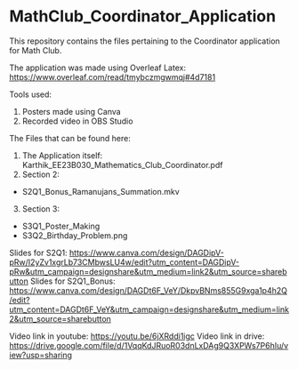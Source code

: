 # MathClub_Coordinator_Application
This repository contains the files pertaining to the Coordinator application for Math Club.

The application was made using Overleaf Latex: https://www.overleaf.com/read/tmybczmgwmqj#4d7181

Tools used:
1. Posters made using Canva
2. Recorded video in OBS Studio

The Files that can be found here:
1. The Application itself: Karthik_EE23B030_Mathematics_Club_Coordinator.pdf
2. Section 2:
- S2Q1_Bonus_Ramanujans_Summation.mkv
3. Section 3:
- S3Q1_Poster_Making
- S3Q2_Birthday_Problem.png

Slides for S2Q1: https://www.canva.com/design/DAGDipV-pRw/I2yZv1xgrLb73CMbwsLU4w/edit?utm_content=DAGDipV-pRw&utm_campaign=designshare&utm_medium=link2&utm_source=sharebutton
Slides for S2Q1_Bonus: https://www.canva.com/design/DAGDt6F_VeY/DkpvBNms855G9xga1p4h2Q/edit?utm_content=DAGDt6F_VeY&utm_campaign=designshare&utm_medium=link2&utm_source=sharebutton

Video link in youtube: https://youtu.be/6jXRddi1igc
Video link in drive: https://drive.google.com/file/d/1VqqKdJRuoR03dnLxDAg9Q3XPWs7P6hIu/view?usp=sharing
